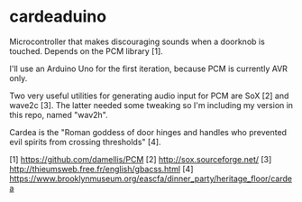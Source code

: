 # cardeaduino

Microcontroller that makes discouraging sounds when a doorknob is touched. Depends on the PCM library [1].

I'll use an Arduino Uno for the first iteration, because PCM is currently AVR only.

Two very useful utilities for generating audio input for PCM are SoX [2] and wave2c [3]. The latter needed some tweaking so I'm including my version in this repo, named "wav2h".

Cardea is the "Roman goddess of door hinges and handles who prevented evil spirits from crossing thresholds" [4].

[1] https://github.com/damellis/PCM
[2] http://sox.sourceforge.net/
[3] http://thieumsweb.free.fr/english/gbacss.html
[4] https://www.brooklynmuseum.org/eascfa/dinner_party/heritage_floor/cardea
